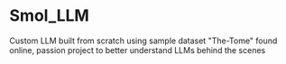 # Smol_LLM
Custom LLM built from scratch using sample dataset "The-Tome" found online, passion project to better understand LLMs behind the scenes

